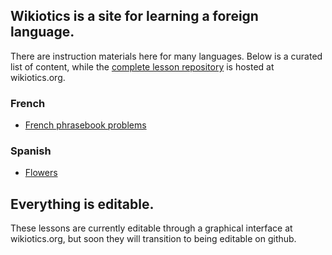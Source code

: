 ## Wikiotics is a site for learning a foreign language.

There are instruction materials here for many languages.  Below is a curated list of content, while the [complete lesson repository](http://wikiotics.org/special/list_target_languages) is hosted at wikiotics.org.

### French

- [French phrasebook problems](https://wikiotics.org/fr/French_phrasebook_problems)

### Spanish

- [Flowers](https://wikiotics.org/en/Spanish_lesson_-_Flowers)

## Everything is editable.

These lessons are currently editable through a graphical interface at wikiotics.org, but soon they will transition to being editable on github.
